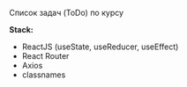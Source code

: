 Список задач (ToDo) по курсу 

**Stack:**

- ReactJS (useState, useReducer, useEffect)
- React Router
- Axios
- classnames
